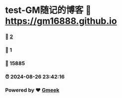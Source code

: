 # test-GM随记的博客 :link: https://gm16888.github.io 
### :page_facing_up: [2](https://gm16888.github.io/tag.html) 
### :speech_balloon: 1 
### :hibiscus: 15885 
### :alarm_clock: 2024-08-26 23:42:16 
### Powered by :heart: [Gmeek](https://github.com/Meekdai/Gmeek)
